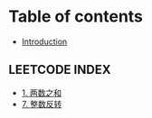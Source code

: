 # Table of contents

* [Introduction](README.md)

## LEETCODE INDEX

* [1. 两数之和](leetcode-index/1.-liang-shu-zhi-he.md)
* [7. 整数反转](leetcode-index/7.-zheng-shu-fan-zhuan.md)

